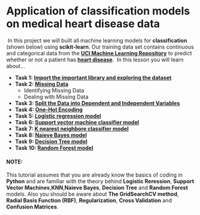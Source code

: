 # Application of classification models on medical heart disease data
​
In this project we will built all machine learning models for **classification** (shown below) using **scikit-learn**.
Our training data set contains continuous and categorical data from the **[UCI Machine Learning Repository](https://archive.ics.uci.edu/ml/index.php)** to predict whether or not a patient has **[heart disease](https://archive.ics.uci.edu/ml/datasets/Heart+Disease)**.
​
In this lesson you will learn about...
​
- **Task 1: [Import the important library and exploring the dataset](#download-the-data)**
- **Task 2: [Missing Data](#identify-and-deal-with-missing-data)**
    - Identifying Missing Data
    - Dealing with Missing Data  
- **Task 3: [Split the Data into Dependent and Independent Variables](#split-the-data)**
- **Task 4: [One-Hot Encoding](#one-hot-enc)**
- **Task 5: [Logistic regression model](#build-log)**
- **Task 6: [Support vector machine classifier model](#build-svm)**
- **Task 7: [K nearest neighbore classifier model](#build-knn)**
- **Task 8: [Naieve Bayes model](#build-nb)**
- **Task 9: [Decision Tree model](#build-dt)**
- **Task 10: [Random Forest model](#build-rf)**

#### NOTE:
This tutorial assumes that you are already know the basics of coding in **Python** and are familiar with the theory behind **Logistic Reression**, **Support Vector Machines**,**KNN**,**Naieve Bayes**, **Decision Tree** and **Random Forest** models.
Also you should be aware about **The GridSearchCV method**, **Radial Basis Function (RBF)**, **Regularization**, **Cross Validation** and **Confusion Matrices**.
